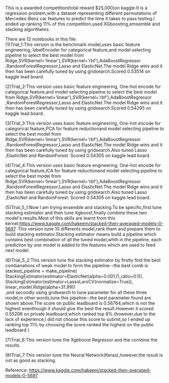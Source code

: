This is a awarded competition(total reward $25,000)on kaggle.It is a regression problem,with a dataset representing different permutations of Mercedes-Benz car features to predict the time it takes to pass testing.I ended up ranking 11% of this competition,used XGboosting,emsemble and stacking algorithems.  
  
There are 12 notebooks in this file:  
(1)Trial_1:This version is the benchmark model,uses basic feature engineering, labelEncoder for categorical feature,and model selecting pipeline to select the best model from Ridge,SVR(kernel='linear'),SVR(kernel='rbf'),AdaBoostRegressor ,RandomForestRegressor,Lasso and ElasticNet.The model Ridge wins and it then has been carefully tuned by using gridsearch.Scored 0.53514 on kaggle lead board.

(2)Trial_2:This version uses basic feature engineering, One-hot encode for categorical feature,and model selecting pipeline to select the best model from Ridge,SVR(kernel='linear'),SVR(kernel='rbf'),AdaBoostRegressor ,RandomForestRegressor,Lasso and ElasticNet.The model Ridge wins and it then has been carefully tuned by using gridsearch.Scored 0.54295 on kaggle lead board.

(3)Trial_3:This version uses basic feature engineering, One-hot encode for categorical feature,PCA for feature reductionand model selecting pipeline to select the best model from Ridge,SVR(kernel='linear'),SVR(kernel='rbf'),AdaBoostRegressor ,RandomForestRegressor,Lasso and ElasticNet.The model Ridge wins and it then has been carefully tuned by using gridsearch.Also tuned Lasso ,ElasticNet and RandomForest. Scored 0.54305 on kaggle lead board.  
  
(4)Trial_4:This version uses basic feature engineering, One-hot encode for categorical feature,ICA for feature reductionand model selecting pipeline to select the best model from Ridge,SVR(kernel='linear'),SVR(kernel='rbf'),AdaBoostRegressor ,RandomForestRegressor,Lasso and ElasticNet.The model Ridge wins and it then has been carefully tuned by using gridsearch.Also tuned Lasso ,ElasticNet and RandomForest. Scored 0.54305 on kaggle lead board.

(5)Trial_5_1:Now I am trying ensemble and stacking.To be specific,first tune stacking estimator and then tune Xgboost,finally combine these two model's results.Most of this skills are learnt from this kernel:https://www.kaggle.com/hakeem/stacked-then-averaged-models-0-5697.
This version tune 10 differents model,rank them and prepare them to build stacking estimator.Stacking estimator means build a pipeline which contains best combination of all the tuned model,whth in the pipeline, each prediction by one model is added to the features which are used to feed next model. 

(6)Trial_5_2:This version tune the stacking estimator by firstly find the best combanations of weak model to form the pipleline--the best comb is  stacked_pipeline = make_pipeline(  
    StackingEstimator(estimator=ElasticNet(alpha=0.001,l1_ratio=0.1)),  
    StackingEstimator(estimator=LassoLarsCV(normalize=True)),  
    linear_model.Ridge(alpha=31.99))  
,and secondly using gridsearch to tune parameter for all these three model,in other words,tune this pipeline--the best parameter found are shown above.The score on  public leadboard is 0.56764,which is not the highest eventhough it should give the best the result.However it scored 0.55206 on private leadboard,which ranked top 8%.(however,due to the lack of experience,I did not choose this score to submit,so I ended up ranking top 11% by choosing the score ranked the highest on the public leadboard )

(7)Trial_6:This version tune the Xgbboost Regressor and the combine the results.

(8)Trial_7:This version tune the Neural Network(Keras),however,the result is not as good as stacking.
 
Reference:
https://www.kaggle.com/hakeem/stacked-then-averaged-models-0-5697
